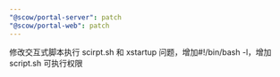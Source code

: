 ```yaml
---
"@scow/portal-server": patch
"@scow/portal-web": patch
---
```


修改交互式脚本执行 scirpt.sh 和 xstartup 问题，增加#!/bin/bash -l，增加 script.sh 可执行权限

